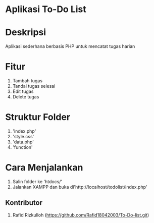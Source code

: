 # Aplikasi To-Do List

# Deskripsi 
Aplikasi sederhana berbasis PHP untuk mencatat tugas harian

# Fitur
1. Tambah tugas
2. Tandai tugas selesai
3. Edit tugas
4. Delete tugas

# Struktur Folder
1. 'index.php' 
2. 'style.css'
3. 'data.php' 
4. 'function' 

# Cara Menjalankan 
1. Salin folder ke 'htdocs/'
2. Jalankan XAMPP dan buka di'http://localhost/todolist/index.php'

## Kontributor
1. Rafid Rizkulloh (https://github.com/Rafid18042003/To-Do-list.git)
